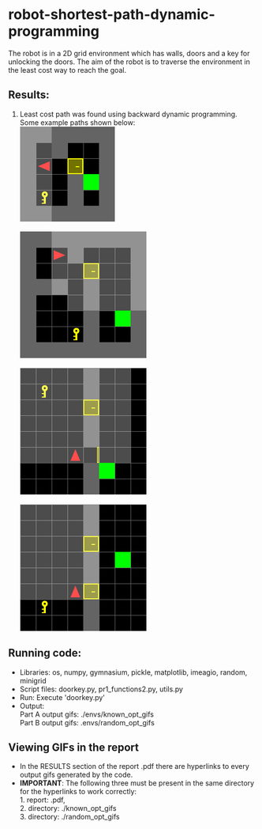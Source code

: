 # robot-shortest-path-dynamic-programming
The robot is in a 2D grid environment which has walls, doors and a key for unlocking the doors. The aim of the robot is to traverse the environment in the least cost way to reach the goal. 

## Results:
1. Least cost path was found using backward dynamic programming. Some example paths shown below: <br>
![gif1](/known_opt_gifs/doorkey-6x6-normal.gif) <br> <br>
![gif2](/known_opt_gifs/doorkey-8x8-normal.gif) <br> <br>
![gif3](/random_opt_gifs/DoorKey-8x8-11.gif) <br> <br>
![gif4](/random_opt_gifs/DoorKey-8x8-32.gif) 

## Running code:
* Libraries: os, numpy, gymnasium, pickle, matplotlib, imeagio, random, minigrid
* Script files: doorkey.py, pr1_functions2.py, utils.py
* Run: Execute 'doorkey.py'
* Output: <br>
	Part A output gifs: ./envs/known_opt_gifs <br>
	Part B output gifs: .envs/random_opt_gifs
	
## Viewing GIFs in the report 
* In the RESULTS section of the report .pdf there are hyperlinks to every output gifs generated by the code.
* **IMPORTANT**: The following three must be present in the same directory for the hyperlinks to work correctly: <br>
				1. report: .pdf,  <br>
				2. directory: ./known_opt_gifs   <br>
				3. directory: ./random_opt_gifs   <br>
